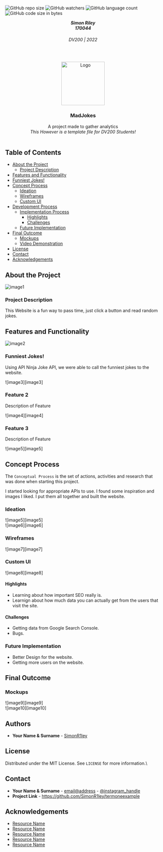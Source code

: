 <!-- REPLACE ALL THE [SimonR1ley] TEXT WITH YOUR GITHUB PROFILE NAME & THE [termoneexample] WITH THE NAME OF YOUR GITHUB PROJECT -->

<!-- Repository Information & Links-->
<br />

![GitHub repo size](https://img.shields.io/github/repo-size/SimonR1ley/termoneexample)
![GitHub watchers](https://img.shields.io/github/watchers/SimonR1ley/termoneexample)
![GitHub language count](https://img.shields.io/github/languages/count/SimonR1ley/termoneexample)
![GitHub code size in bytes](https://img.shields.io/github/languages/code-size/SimonR1ley/termoneexample)


<!-- HEADER SECTION -->
<h5 align="center" style="padding:0;margin:0;">Simon Riley</h5>
<h5 align="center" style="padding:0;margin:0;">170044</h5>
<h6 align="center">DV200 | 2022</h6>
</br>
<p align="center">

  <a href="https://github.com/SimonR1ley/170044-SEO">
    <img src="./logo1.png" alt="Logo" width="140" height="140">
  </a>
  
  <h3 align="center">MadJokes</h3>

  <p align="center">
    A project made to gather analytics  <br>
    <i>This However is a template file for DV200 Students!</i> 
    
   <br />
   <br />
</p>
<!-- TABLE OF CONTENTS -->

## Table of Contents

* [About the Project](#about-the-project)
  * [Project Description](#project-description)
* [Features and Functionality](#features-and-functionality)
* [Funniest Jokes!](#funniest-jokes)
* [Concept Process](#concept-process)
   * [Ideation](#ideation)
   * [Wireframes](#wireframes)
   * [Custom UI](#user-flow)
* [Development Process](#development-process)
   * [Implementation Process](#implementation-process)
        * [Highlights](#highlights)
        * [Challenges](#challenges)
   * [Future Implementation](#peer-reviews)
* [Final Outcome](#final-outcome)
    * [Mockups](#mockups)
    * [Video Demonstration](#video-demonstration)
* [License](#license)
* [Contact](#contact)
* [Acknowledgements](#acknowledgements)

<!--PROJECT DESCRIPTION-->
## About the Project
<!-- header image of project -->
![image1](https://raw.githubusercontent.com/SimonR1ley/170044-SEO/Images/Mockup1.png)

### Project Description

This Website is a fun way to pass time, just click a button and read random jokes.


<!-- FEATURES AND FUNCTIONALITY-->
<!-- You can add the links to all of your imagery at the bottom of the file as references -->
## Features and Functionality

<!-- note how you can use your gitHub link. Just make a path to your assets folder -->
![image2](https://raw.githubusercontent.com/SimonR1ley/termoneexample/main/src/assets/mockup.jpg)
### Funniest Jokes! 

Using API Ninja Joke API, we were able to call the funniest jokes to the website.

![image3][image3]
### Feature 2

Description of Feature

![image4][image4]
### Feature 3

Description of Feature

![image5][image5]


<!-- CONCEPT PROCESS -->
<!-- Briefly explain your concept ideation process -->
<!-- here you will add things like wireframing, data structure planning, anything that shows your process. You need to include images-->
## Concept Process

The `Conceptual Process` is the set of actions, activities and research that was done when starting this project.

I started looking for appropriate APIs to use.
I found some inspiration and images I liked.
I put them all together and built the website.

### Ideation

![image5][image5]
<br>
![image6][image6]

### Wireframes

![image7][image7]

### Custom UI

![image8][image8]


#### Highlights
<!-- stipulated the highlight you experienced with the project -->
* Learning about how important SEO really is.
* Learnign about how much data you can actually get from the users that visit the site.

#### Challenges
<!-- stipulated the challenges you faced with the project and why you think you faced it or how you think you'll solve it (if not solved) -->
* Getting data from Google Search Console.
* Bugs.


### Future Implementation
<!-- stipulate functionality and improvements that can be implemented in the future. -->

* Better Design for the website.
* Getting more users on the website.

<!-- MOCKUPS -->
## Final Outcome

### Mockups

![image9][image9]
<br>
![image10][image10]


<!-- AUTHORS -->
## Authors

* **Your Name & Surname** - [SimonR1ley](https://github.com/SimonR1ley)

<!-- LICENSE -->
## License

Distributed under the MIT License. See `LICENSE` for more information.\

<!-- LICENSE -->
## Contact

* **Your Name & Surname** - [email@address](mailto:email@address) - [@instagram_handle](https://www.instagram.com/instagram_handle/) 
* **Project Link** - https://github.com/SimonR1ley/termoneexample

<!-- ACKNOWLEDGEMENTS -->
## Acknowledgements
<!-- all resources that you used and Acknowledgements here -->
* [Resource Name](path/to/resource)
* [Resource Name](path/to/resource)
* [Resource Name](path/to/resource)
* [Resource Name](path/to/resource)
* [Resource Name](path/to/resource)
